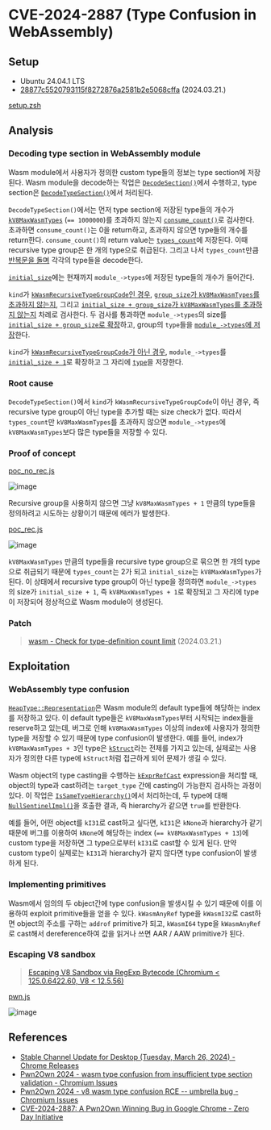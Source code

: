 # CVE-2024-2887 (Type Confusion in WebAssembly)

## Setup

- Ubuntu 24.04.1 LTS
- [28877c5520793115f8272876a2581b2e5068cffa](https://chromium.googlesource.com/v8/v8/+/28877c5520793115f8272876a2581b2e5068cffa) (2024.03.21.)

[setup.zsh](./setup.zsh)

## Analysis

### Decoding type section in WebAssembly module

Wasm module에서 사용자가 정의한 custom type들의 정보는 type section에 저장된다. Wasm module을 decode하는 작업은 [`DecodeSection()`](https://source.chromium.org/chromium/v8/v8/+/28877c5520793115f8272876a2581b2e5068cffa:src/wasm/module-decoder-impl.h;l=417)에서 수행하고, type section은 [`DecodeTypeSection()`](https://source.chromium.org/chromium/v8/v8/+/28877c5520793115f8272876a2581b2e5068cffa:src/wasm/module-decoder-impl.h;l=621)에서 처리된다.

`DecodeTypeSection()`에서는 먼저 type section에 저장된 type들의 개수가 [`kV8MaxWasmTypes`](https://source.chromium.org/chromium/v8/v8/+/28877c5520793115f8272876a2581b2e5068cffa:src/wasm/wasm-limits.h;l=29) (`== 1000000`)를 초과하지 않는지 [`consume_count()`](https://source.chromium.org/chromium/v8/v8/+/28877c5520793115f8272876a2581b2e5068cffa:src/wasm/module-decoder-impl.h;l=1847)로 검사한다. 초과하면 `consume_count()`는 0을 return하고, 초과하지 않으면 type들의 개수를 return한다. `consume_count()`의 return value는 [`types_count`](https://source.chromium.org/chromium/v8/v8/+/28877c5520793115f8272876a2581b2e5068cffa:src/wasm/module-decoder-impl.h;l=623)에 저장된다. 이때 recursive type group은 한 개의 type으로 취급된다. 그리고 나서 `types_count`만큼 [반복문을 돌며](https://source.chromium.org/chromium/v8/v8/+/28877c5520793115f8272876a2581b2e5068cffa:src/wasm/module-decoder-impl.h;l=625) 각각의 type들을 decode한다.

[`initial_size`](https://source.chromium.org/chromium/v8/v8/+/28877c5520793115f8272876a2581b2e5068cffa:src/wasm/module-decoder-impl.h;l=628)에는 현재까지 `module_->types`에 저장된 type들의 개수가 들어간다.

`kind`가 [`kWasmRecursiveTypeGroupCode`인 경우](https://source.chromium.org/chromium/v8/v8/+/28877c5520793115f8272876a2581b2e5068cffa:src/wasm/module-decoder-impl.h;l=629), [`group_size`가 `kV8MaxWasmTypes`를 초과하지 않는지](https://source.chromium.org/chromium/v8/v8/+/28877c5520793115f8272876a2581b2e5068cffa:src/wasm/module-decoder-impl.h;l=634), 그리고 [`initial_size + group_size`가 `kV8MaxWasmTypes`를 초과하지 않는지](https://source.chromium.org/chromium/v8/v8/+/28877c5520793115f8272876a2581b2e5068cffa:src/wasm/module-decoder-impl.h;l=637) 차례로 검사한다. 두 검사를 통과하면 `module_->types`의 size를 [`initial_size + group_size`로 확장](https://source.chromium.org/chromium/v8/v8/+/28877c5520793115f8272876a2581b2e5068cffa:src/wasm/module-decoder-impl.h;l=648)하고, group의 `type`들을 [`module_->types`에 저장](https://source.chromium.org/chromium/v8/v8/+/28877c5520793115f8272876a2581b2e5068cffa:src/wasm/module-decoder-impl.h;l=654)한다.

`kind`가 [`kWasmRecursiveTypeGroupCode`가 아닌 경우](https://source.chromium.org/chromium/v8/v8/+/28877c5520793115f8272876a2581b2e5068cffa:src/wasm/module-decoder-impl.h;l=662), `module_->types`를 [`initial_size + 1`](https://source.chromium.org/chromium/v8/v8/+/28877c5520793115f8272876a2581b2e5068cffa:src/wasm/module-decoder-impl.h;l=665)로 확장하고 그 자리에 [`type`](https://source.chromium.org/chromium/v8/v8/+/28877c5520793115f8272876a2581b2e5068cffa:src/wasm/module-decoder-impl.h;l=669)을 저장한다.

### Root cause

`DecodeTypeSection()`에서 `kind`가 `kWasmRecursiveTypeGroupCode`이 아닌 경우, 즉 recursive type group이 아닌 type을 추가할 때는 size check가 없다. 따라서 `types_count`만 `kV8MaxWasmTypes`를 초과하지 않으면 `module_->types`에 `kV8MaxWasmTypes`보다 많은 type들을 저장할 수 있다.

### Proof of concept

[poc_no_rec.js](./poc_no_rec.js)

![image](https://github.com/user-attachments/assets/91da6428-b7c2-4bf9-aac4-b02b7bfd321e)

Recursive group을 사용하지 않으면 그냥 `kV8MaxWasmTypes + 1` 만큼의 type들을 정의하려고 시도하는 상황이기 때문에 에러가 발생한다.

[poc_rec.js](poc_rec.js)

![image](https://github.com/user-attachments/assets/12fc5ce4-18be-47f8-b676-8e2aef7f7659)

`kV8MaxWasmTypes` 만큼의 type들을 recursive type group으로 묶으면 한 개의 type으로 취급되기 때문에 `types_count`는 2가 되고 `initial_size`는 `kV8MaxWasmTypes`가 된다. 이 상태에서 recursive type group이 아닌 type을 정의하면 `module_->types`의 size가 `initial_size + 1`, 즉 `kV8MaxWasmTypes + 1`로 확장되고 그 자리에 type이 저장되어 정상적으로 Wasm module이 생성된다.

### Patch

> [wasm - Check for type-definition count limit](https://chromium.googlesource.com/v8/v8/+/b852ad701db21d6db5b34e66f4ec1cdccd2ec4d4) (2024.03.21.)

## Exploitation

### WebAssembly type confusion

[`HeapType::Representation`](https://source.chromium.org/chromium/v8/v8/+/28877c5520793115f8272876a2581b2e5068cffa:src/wasm/value-type.h;l=61)은 Wasm module의 default type들에 해당하는 index를 저장하고 있다. 이 default type들은 `kV8MaxWasmTypes`부터 시작되는 index들을 reserve하고 있는데, 버그로 인해 `kV8MaxWasmTypes` 이상의 index에 사용자가 정의한 type을 저장할 수 있기 때문에 type confusion이 발생한다. 예를 들어, index가 `kV8MaxWasmTypes + 3`인 type은 [`kStruct`](https://source.chromium.org/chromium/v8/v8/+/28877c5520793115f8272876a2581b2e5068cffa:src/wasm/value-type.h;l=65)라는 전제를 가지고 있는데, 실제로는 사용자가 정의한 다른 type에 `kStruct`처럼 접근하게 되어 문제가 생길 수 있다.

Wasm object의 type casting을 수행하는 [`kExprRefCast`](https://source.chromium.org/chromium/v8/v8/+/28877c5520793115f8272876a2581b2e5068cffa:src/wasm/function-body-decoder-impl.h;l=5097) expression을 처리할 때, object의 type과 cast하려는 `target_type` 간에 casting이 가능한지 검사하는 과정이 있다. 이 작업은 [`IsSameTypeHierarchy()`](https://source.chromium.org/chromium/v8/v8/+/28877c5520793115f8272876a2581b2e5068cffa:src/wasm/wasm-subtyping.cc;l=837)에서 처리하는데, 두 type에 대해 [`NullSentinelImpl()`](https://source.chromium.org/chromium/v8/v8/+/28877c5520793115f8272876a2581b2e5068cffa:src/wasm/wasm-subtyping.cc;l=99)을 호출한 결과, 즉 hierarchy가 같으면 `true`를 반환한다.

예를 들어, 어떤 object를 `kI31`로 cast하고 싶다면, `kI31`은 `kNone`과 hierarchy가 같기 때문에 버그를 이용하여 `kNone`에 해당하는 index (`== kV8MaxWasmTypes + 13`)에 custom type을 저장하면 그 type으로부터 `kI31`로 cast할 수 있게 된다. 만약 custom type이 실제로는 `kI31`과 hierarchy가 같지 않다면 type confusion이 발생하게 된다.

### Implementing primitives

Wasm에서 임의의 두 object간에 type confusion을 발생시킬 수 있기 때문에 이를 이용하여 exploit primitive들을 얻을 수 있다. `kWasmAnyRef` type을 `kWasmI32`로 cast하면 object의 주소를 구하는 `addrof` primitive가 되고, `kWasmI64` type을 `kWasmAnyRef`로 cast해서 dereference하여 값을 읽거나 쓰면 AAR / AAW primitive가 된다.

### Escaping V8 sandbox

> [Escaping V8 Sandbox via RegExp Bytecode (Chromium < 125.0.6422.60, V8 < 12.5.56)](https://h0meb0dy.github.io/2024/12/10/Escaping-V8-Sandbox-via-RegExp-Bytecode/)

[pwn.js](./pwn.js)

![image](https://github.com/user-attachments/assets/7125a68a-505b-4148-8d04-1eb83ad8bcb9)

## References

- [Stable Channel Update for Desktop (Tuesday, March 26, 2024) - Chrome Releases](https://chromereleases.googleblog.com/2024/03/stable-channel-update-for-desktop_26.html)
- [Pwn2Own 2024 - wasm type confusion from insufficient type section validation - Chromium Issues](https://issues.chromium.org/issues/330588502)
- [Pwn2Own 2024 - v8 wasm type confusion RCE -- umbrella bug - Chromium Issues](https://issues.chromium.org/issues/330575498)
- [CVE-2024-2887: A Pwn2Own Winning Bug in Google Chrome - Zero Day Initiative](https://www.zerodayinitiative.com/blog/2024/5/2/cve-2024-2887-a-pwn2own-winning-bug-in-google-chrome)
